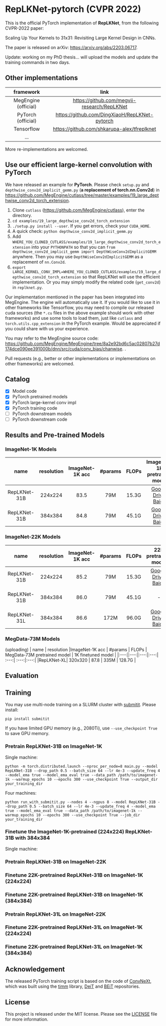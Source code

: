 # RepLKNet-pytorch (CVPR 2022)

This is the official PyTorch implementation of **RepLKNet**, from the following CVPR-2022 paper:

Scaling Up Your Kernels to 31x31: Revisiting Large Kernel Design in CNNs.

The paper is released on arXiv: https://arxiv.org/abs/2203.06717.

Update: working on my PhD thesis... will upload the models and update the training commands in two days.

## Other implementations

| framework | link |
|:---:|:---:|
|MegEngine (official)|https://github.com/megvii-research/RepLKNet|
|PyTorch (official)|https://github.com/DingXiaoH/RepLKNet-pytorch|
|Tensorflow|https://github.com/shkarupa-alex/tfreplknet|
| ... | |

More re-implementations are welcomed.

## Use our efficient large-kernel convolution with PyTorch

We have released an example for **PyTorch**. Please check ```setup.py``` and ```depthwise_conv2d_implicit_gemm.py``` (**a replacement of torch.nn.Conv2d**) in https://github.com/MegEngine/cutlass/tree/master/examples/19_large_depthwise_conv2d_torch_extension.

1. Clone ```cutlass``` (https://github.com/MegEngine/cutlass), enter the directory.
2. ```cd examples/19_large_depthwise_conv2d_torch_extension```
3. ```./setup.py install --user```. If you get errors, check your ```CUDA_HOME```.
4. A quick check: ```python depthwise_conv2d_implicit_gemm.py```
5. Add ```WHERE_YOU_CLONED_CUTLASS/examples/19_large_depthwise_conv2d_torch_extension``` into your ```PYTHONPATH``` so that you can ```from depthwise_conv2d_implicit_gemm import DepthWiseConv2dImplicitGEMM``` anywhere. Then you may use ```DepthWiseConv2dImplicitGEMM``` as a replacement of ```nn.Conv2d```.
6. ```export LARGE_KERNEL_CONV_IMPL=WHERE_YOU_CLONED_CUTLASS/examples/19_large_depthwise_conv2d_torch_extension``` so that RepLKNet will use the efficient implementation. Or you may simply modify the related code (```get_conv2d```) in ```replknet.py```.

Our implementation mentioned in the paper has been integrated into MegEngine. The engine will automatically use it. If you would like to use it in other frameworks like Tensorflow, you may need to compile our released cuda sources (the ```*.cu``` files in the above example should work with other frameworks) and use some tools to load them, just like ```cutlass``` and ```torch.utils.cpp_extension``` in the PyTorch example. Would be appreciated if you could share with us your experience.

You may refer to the MegEngine source code: https://github.com/MegEngine/MegEngine/tree/8a2e92bd6c5ac02807b27d174dce090ee391000b/dnn/src/cuda/conv_bias/chanwise. . 

Pull requests (e.g., better or other implementations or implementations on other frameworks) are welcomed.

## Catalog
- [x] Model code
- [x] PyTorch pretrained models
- [x] PyTorch large-kernel conv impl
- [x] PyTorch training code
- [ ] PyTorch downstream models
- [ ] PyTorch downstream code

<!-- ✅ ⬜️  -->

## Results and Pre-trained Models

### ImageNet-1K Models

| name | resolution |ImageNet-1K acc | #params | FLOPs | ImageNet-1K pretrained model |
|:---:|:---:|:---:|:---:| :---:|:---:|
|RepLKNet-31B|224x224|83.5| 79M   |  15.3G   |[Google Drive](https://drive.google.com/file/d/1azQUiCxK9feYVkkrPqwVPBtNsTzDrX7S/view?usp=sharing), [Baidu](https://pan.baidu.com/s/1gspbbfqooMtegt_DO1TUeA?pwd=lknt)|
|RepLKNet-31B|384x384|84.8| 79M   |  45.1G   |[Google Drive](https://drive.google.com/file/d/1vo-P3XB6mRLUeDzmgv90dOu73uCeLfZN/view?usp=sharing), [Baidu](https://pan.baidu.com/s/1WhLaCKKv4NuKc3qMYECOIQ?pwd=lknt)|



### ImageNet-22K Models

| name | resolution |ImageNet-1K acc | #params | FLOPs | 22K pretrained model | 1K finetuned model |
|:---:|:---:|:---:|:---:| :---:|:---:|:---:|
|RepLKNet-31B|224x224|  85.2  |  79M  |  15.3G  |[Google Drive](https://drive.google.com/file/d/1PYJiMszZYNrkZOeYwjccvxX8UHMALB7z/view?usp=sharing), [Baidu](https://pan.baidu.com/s/1YiQSn7VJDiNWX1IWg19O6g?pwd=lknt)|[Google Drive](https://drive.google.com/file/d/1DslZ2voXZQR1QoFY9KnbsHAeF84hzS0s/view?usp=sharing), [Baidu](https://pan.baidu.com/s/169wDunCdop-jQM8K-AX27g?pwd=lknt)|
|RepLKNet-31B|384x384|  86.0  |  79M  | 45.1G   | - |[Google Drive](https://drive.google.com/file/d/1Sc46BWdXXm2fVP-K_hKKU_W8vAB-0duX/view?usp=sharing), [Baidu](https://pan.baidu.com/s/11-F3JIKEzSOU7KUhebUWEQ?pwd=lknt)|
|RepLKNet-31L|384x384|  86.6  |  172M  |  96.0G  |[Google Drive](https://drive.google.com/file/d/16jcPsPwo5rko7ojWS9k_W-svHX-iFknY/view?usp=sharing), [Baidu](https://pan.baidu.com/s/1KWazk_cOVYoLuuVJc_9HxA?pwd=lknt)|[Google Drive](https://drive.google.com/file/d/1JYXoNHuRvC33QV1pmpzMTKEni1hpWfBl/view?usp=sharing), [Baidu](https://pan.baidu.com/s/1MWIsPXJJV4mTEtgcKv3F3w?pwd=lknt)|


### MegData-73M Models
(uploading)
| name | resolution |ImageNet-1K acc | #params | FLOPs | MegData-73M pretrained model | 1K finetuned model |
|:---:|:---:|:---:|:---:| :---:| :---:|:---:|
|RepLKNet-XL| 320x320 | 87.8 | 335M | 128.7G | 



## Evaluation


## Training

You may use multi-node training on a SLURM cluster with [submitit](https://github.com/facebookincubator/submitit). Please install:
```
pip install submitit
```
If you have limited GPU memory (e.g., 2080Ti), use ```--use_checkpoint True``` to save GPU memory.

### Pretrain RepLKNet-31B on ImageNet-1K
Single machine:
```
python -m torch.distributed.launch --nproc_per_node=8 main.py --model RepLKNet-31B --drop_path 0.5 --batch_size 64 --lr 4e-3 --update_freq 4 --model_ema true --model_ema_eval true --data_path /path/to/imagenet-1k --warmup_epochs 10 --epochs 300 --use_checkpoint True --output_dir your_training_dir
```
Four machines:
```
python run_with_submitit.py --nodes 4 --ngpus 8 --model RepLKNet-31B --drop_path 0.5 --batch_size 64 --lr 4e-3 --update_freq 4 --model_ema true --model_ema_eval true --data_path /path/to/imagenet-1k --warmup_epochs 10 --epochs 300 --use_checkpoint True --job_dir your_training_dir
```

### Finetune the ImageNet-1K-pretrained (224x224) RepLKNet-31B with 384x384
Single machine:

### Pretrain RepLKNet-31B on ImageNet-22K

### Finetune 22K-pretrained RepLKNet-31B on ImageNet-1K (224x224)

### Finetune 22K-pretrained RepLKNet-31B on ImageNet-1K (384x384)

### Pretrain RepLKNet-31L on ImageNet-22K

### Finetune 22K-pretrained RepLKNet-31L on ImageNet-1K (224x224)

### Finetune 22K-pretrained RepLKNet-31L on ImageNet-1K (384x384)


## Acknowledgement
The released PyTorch training script is based on the code of [ConvNeXt](https://github.com/facebookresearch/ConvNeXt), which was built using the [timm](https://github.com/rwightman/pytorch-image-models) library, [DeiT](https://github.com/facebookresearch/deit) and [BEiT](https://github.com/microsoft/unilm/tree/master/beit) repositories. 

## License
This project is released under the MIT license. Please see the [LICENSE](LICENSE) file for more information.




